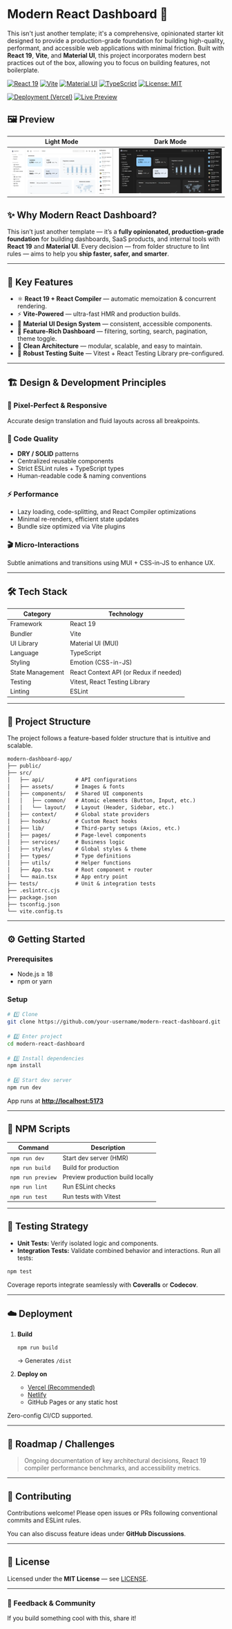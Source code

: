 # Modern React Dashboard 🚀

This isn't just another template; it's a comprehensive, opinionated starter kit designed to provide a production-grade foundation for building high-quality, performant, and accessible web applications with minimal friction. Built with **React 19**, **Vite**, and **Material UI**, this project incorporates modern best practices out of the box, allowing you to focus on building features, not boilerplate.

[![React 19](https://img.shields.io/badge/React-19-blue?logo=react)](https://react.dev/)
[![Vite](https://img.shields.io/badge/Bundler-Vite-646CFF?logo=vite&logoColor=white)](https://vitejs.dev/)
[![Material UI](https://img.shields.io/badge/UI-Material%20UI-007FFF?logo=mui)](https://mui.com/)
[![TypeScript](https://img.shields.io/badge/TypeScript-5.x-3178C6?logo=typescript&logoColor=white)](https://www.typescriptlang.org/)
[![License: MIT](https://img.shields.io/badge/License-MIT-green.svg)](./LICENSE)

[![Deployment (Vercel)](https://img.shields.io/badge/deployed%20on-Vercel-black?logo=vercel)](https://modern-dashboard-app.vercel.app/)
[![Live Preview](https://img.shields.io/badge/Live%20Demo-Visit%20Now-00C7B7?logo=vercel)](https://modern-dashboard-app.vercel.app/)

## 🖼️ Preview

| Light Mode                                                        | Dark Mode                                                       |
| ----------------------------------------------------------------- | --------------------------------------------------------------- |
| ![Light Mode Screenshot](/public/assets/images/display-light.png) | ![Dark Mode Screenshot](/public/assets/images/display-dark.png) |

## ✨ Why Modern React Dashboard?

This isn’t just another template — it’s a **fully opinionated, production-grade foundation** for building dashboards, SaaS products, and internal tools with **React 19** and **Material UI**.
Every decision — from folder structure to lint rules — aims to help you **ship faster, safer, and smarter**.

---

## 🚀 Key Features

- ⚛️ **React 19 + React Compiler** — automatic memoization & concurrent rendering.
- ⚡ **Vite-Powered** — ultra-fast HMR and production builds.
- 🎨 **Material UI Design System** — consistent, accessible components.
- 🧩 **Feature-Rich Dashboard** — filtering, sorting, search, pagination, theme toggle.
- 🧠 **Clean Architecture** — modular, scalable, and easy to maintain.
- 🧪 **Robust Testing Suite** — Vitest + React Testing Library pre-configured.

---

## 🏗️ Design & Development Principles

### 🎨 Pixel-Perfect & Responsive

Accurate design translation and fluid layouts across all breakpoints.

### 🧹 Code Quality

- **DRY / SOLID** patterns
- Centralized reusable components
- Strict ESLint rules + TypeScript types
- Human-readable code & naming conventions

### ⚡ Performance

- Lazy loading, code-splitting, and React Compiler optimizations
- Minimal re-renders, efficient state updates
- Bundle size optimized via Vite plugins

### 🎬 Micro-Interactions

Subtle animations and transitions using MUI + CSS-in-JS to enhance UX.

---

## 🛠️ Tech Stack

| Category         | Technology                             |
| ---------------- | -------------------------------------- |
| Framework        | React 19                               |
| Bundler          | Vite                                   |
| UI Library       | Material UI (MUI)                      |
| Language         | TypeScript                             |
| Styling          | Emotion (CSS-in-JS)                    |
| State Management | React Context API (or Redux if needed) |
| Testing          | Vitest, React Testing Library          |
| Linting          | ESLint                                 |

---

## 📂 Project Structure

The project follows a feature-based folder structure that is intuitive and scalable.

```
modern-dashboard-app/
├── public/
├── src/
│   ├── api/          # API configurations
│   ├── assets/       # Images & fonts
│   ├── components/   # Shared UI components
│   │   ├── common/   # Atomic elements (Button, Input, etc.)
│   │   └── layout/   # Layout (Header, Sidebar, etc.)
│   ├── context/      # Global state providers
│   ├── hooks/        # Custom React hooks
│   ├── lib/          # Third-party setups (Axios, etc.)
│   ├── pages/        # Page-level components
│   ├── services/     # Business logic
│   ├── styles/       # Global styles & theme
│   ├── types/        # Type definitions
│   ├── utils/        # Helper functions
│   ├── App.tsx       # Root component + router
│   └── main.tsx      # App entry point
├── tests/            # Unit & integration tests
├── .eslintrc.cjs
├── package.json
├── tsconfig.json
└── vite.config.ts
```

---

## ⚙️ Getting Started

### Prerequisites

- Node.js ≥ 18
- npm or yarn

### Setup

```bash
# 1️⃣ Clone
git clone https://github.com/your-username/modern-react-dashboard.git

# 2️⃣ Enter project
cd modern-react-dashboard

# 3️⃣ Install dependencies
npm install

# 4️⃣ Start dev server
npm run dev
```

App runs at **[http://localhost:5173](http://localhost:5173)**

---

## 📜 NPM Scripts

| Command           | Description                      |
| ----------------- | -------------------------------- |
| `npm run dev`     | Start dev server (HMR)           |
| `npm run build`   | Build for production             |
| `npm run preview` | Preview production build locally |
| `npm run lint`    | Run ESLint checks                |
| `npm run test`    | Run tests with Vitest            |

---

## 🧪 Testing Strategy

- **Unit Tests:** Verify isolated logic and components.
- **Integration Tests:** Validate combined behavior and interactions.
  Run all tests:

```bash
npm test
```

Coverage reports integrate seamlessly with **Coveralls** or **Codecov**.

---

## ☁️ Deployment

1. **Build**

   ```bash
   npm run build
   ```

   → Generates `/dist`

2. **Deploy on**

   - [Vercel (Recommended)](https://vercel.com)
   - [Netlify](https://netlify.com)
   - GitHub Pages or any static host

Zero-config CI/CD supported.

---

## 🧭 Roadmap / Challenges

> Ongoing documentation of key architectural decisions, React 19 compiler performance benchmarks, and accessibility metrics.

---

## 🤝 Contributing

Contributions welcome!
Please open issues or PRs following conventional commits and ESLint rules.

You can also discuss feature ideas under **GitHub Discussions**.

---

## 📄 License

Licensed under the **MIT License** — see [LICENSE](./LICENSE).

---

### 💬 Feedback & Community

If you build something cool with this, share it!
